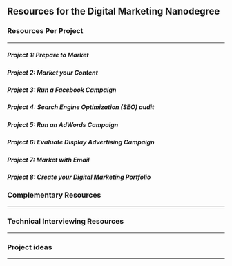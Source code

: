 ## Resources for the Digital Marketing Nanodegree

### Resources Per Project

----

##### Project 1: Prepare to Market

##### Project 2: Market your Content

##### Project 3: Run a Facebook Campaign

##### Project 4: Search Engine Optimization (SEO) audit

##### Project 5: Run an AdWords Campaign

##### Project 6: Evaluate Display Advertising Campaign

##### Project 7: Market with Email

##### Project 8: Create your Digital Marketing Portfolio 




### Complementary Resources

----

### Technical Interviewing Resources

----

### Project ideas

----
